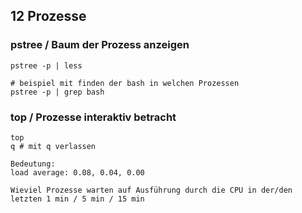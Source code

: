 ## 12 Prozesse 

### pstree / Baum der Prozess anzeigen 

```
pstree -p | less 

# beispiel mit finden der bash in welchen Prozessen
pstree -p | grep bash 
```

### top / Prozesse interaktiv betracht 

```
top 
q # mit q verlassen 
```

```
Bedeutung:
load average: 0.08, 0.04, 0.00

Wieviel Prozesse warten auf Ausführung durch die CPU in der/den letzten 1 min / 5 min / 15 min 
```
